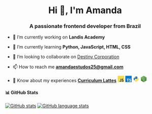 <h1 align="center">Hi 👋, I'm Amanda</h1>
<h3 align="center">A passionate frontend developer from Brazil</h3>

- 🔭 I’m currently working on **Landis Academy**

- 🌱 I’m currently learning **Python, JavaScript, HTML, CSS**

- 👯 I’m looking to collaborate on [Destiny Corporation](https://github.com/Destiny-Corporation)

- 📫 How to reach me **amandaestudos25@gmail.com**

- 📄 Know about my experiences [**Curriculum Lattes**](http://lattes.cnpq.br/7162844542440669) 
<code><img height="20" alt="javascript" src="https://raw.githubusercontent.com/github/explore/80688e429a7d4ef2fca1e82350fe8e3517d3494d/topics/javascript/javascript.png"></code>
<code><img height="20" alt="typescript" src="https://raw.githubusercontent.com/github/explore/80688e429a7d4ef2fca1e82350fe8e3517d3494d/topics/typescript/typescript.png"></code>
<code><img height="20" alt="python" src="https://raw.githubusercontent.com/devicons/devicon/master/icons/python/python-original.svg"></code>
<code><img height="20" alt="nodejs" src="https://raw.githubusercontent.com/github/explore/80688e429a7d4ef2fca1e82350fe8e3517d3494d/topics/nodejs/nodejs.png"></code>    


#### 📊 GitHub Stats

[![GitHub stats](https://github-readme-stats.vercel.app/api?username=amandavical&hide=stars&hide_title=true&include_all_commits=true&show_icons=true&count_private=true&theme=default)](https://github.com/anuraghazra/github-readme-stats)
[![GitHub language stats](https://github-readme-stats.vercel.app/api/top-langs/?username=amandavical&layout=compact&langs_count=4&theme=default)](https://github.com/anuraghazra/github-readme-stats)


